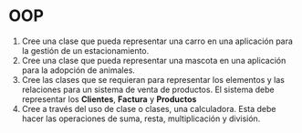 # OOP

1. Cree una clase que pueda representar una carro en una aplicación para la gestión de un estacionamiento.
2. Cree una clase que pueda representar una mascota en una aplicación para la adopción de animales.
3. Cree las clases que se requieran para representar los elementos y las relaciones para un sistema de venta de productos. El sistema debe representar los **Clientes**, **Factura** y **Productos**
4. Cree a través del uso de clase o clases, una calculadora. Esta debe hacer las operaciones de suma, resta, multiplicación y división.
